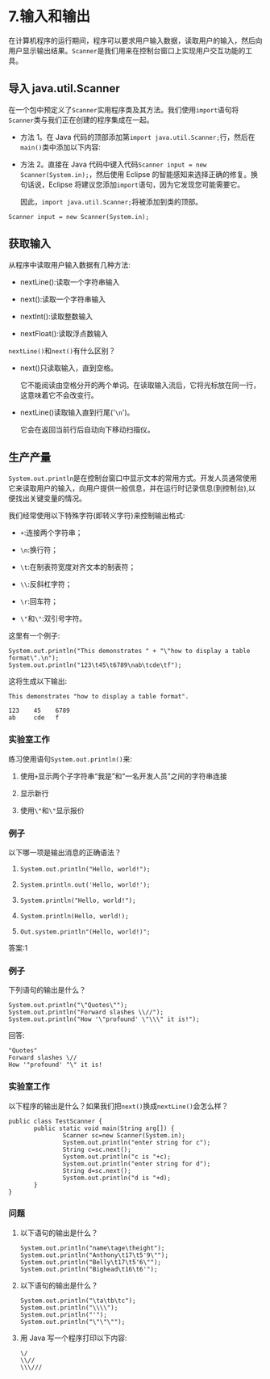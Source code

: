 # 7.输入和输出

在计算机程序的运行期间，程序可以要求用户输入数据，读取用户的输入，然后向用户显示输出结果。`Scanner`是我们用来在控制台窗口上实现用户交互功能的工具。

## 导入 java.util.Scanner

在一个包中预定义了`Scanner`实用程序类及其方法。我们使用`import`语句将`Scanner`类与我们正在创建的程序集成在一起。

*   方法 1。在 Java 代码的顶部添加第`import java.util.Scanner;`行，然后在`main()`类中添加以下内容:

*   方法 2。直接在 Java 代码中键入代码`Scanner input = new Scanner(System.in);`，然后使用 Eclipse 的智能感知来选择正确的修复。换句话说，Eclipse 将建议您添加`import`语句，因为它发现您可能需要它。

    因此，`import java.util.Scanner;`将被添加到类的顶部。

```
Scanner input = new Scanner(System.in);

```

## 获取输入

从程序中读取用户输入数据有几种方法:

*   nextLine():读取一个字符串输入

*   next():读取一个字符串输入

*   nextInt():读取整数输入

*   nextFloat():读取浮点数输入

`nextLine()`和`next()`有什么区别？

*   next()只读取输入，直到空格。

    它不能阅读由空格分开的两个单词。在读取输入流后，它将光标放在同一行，这意味着它不会改变行。

*   nextLine()读取输入直到行尾('`\n`')。

    它会在返回当前行后自动向下移动扫描仪。

## 生产产量

`System.out.println`是在控制台窗口中显示文本的常用方式。开发人员通常使用它来读取用户的输入，向用户提供一般信息，并在运行时记录信息(到控制台),以便找出关键变量的情况。

我们经常使用以下特殊字符(即转义字符)来控制输出格式:

*   `+`:连接两个字符串；

*   `\n`:换行符；

*   `\t`:在制表符宽度对齐文本的制表符；

*   `\\`:反斜杠字符；

*   `\r`:回车符；

*   `\"`和`\"`:双引号字符。

这里有一个例子:

```
System.out.println("This demonstrates " + "\"how to display a table format\".\n");
System.out.println("123\t45\t6789\nab\tcde\tf");

```

这将生成以下输出:

```
This demonstrates "how to display a table format".

123    45    6789
ab     cde   f

```

### 实验室工作

练习使用语句`System.out.println()`来:

1.  使用`+`显示两个子字符串“我是”和“一名开发人员”之间的字符串连接

2.  显示新行

3.  使用`\"`和`\"`显示报价

### 例子

以下哪一项是输出消息的正确语法？

1.  `System.out.println("Hello, world!");`

2.  `System.println.out('Hello, world!');`

3.  `System.println("Hello, world!");`

4.  `System.println(Hello, world!);`

5.  `Out.system.println"(Hello, world!)";`

答案:1

### 例子

下列语句的输出是什么？

```
System.out.println("\"Quotes\"");
System.out.println("Forward slashes \\//");
System.out.println("How '\"profound' \"\\\" it is!");

```

回答:

```
"Quotes"
Forward slashes \//
How '"profound' "\" it is!

```

### 实验室工作

以下程序的输出是什么？如果我们把`next()`换成`nextLine()`会怎么样？

```
public class TestScanner {
       public static void main(String arg[]) {
               Scanner sc=new Scanner(System.in);
               System.out.println("enter string for c");
               String c=sc.next();
               System.out.println("c is "+c);
               System.out.println("enter string for d");
               String d=sc.next();
               System.out.println("d is "+d);
       }
}

```

### 问题

1.  以下语句的输出是什么？

    ```
    System.out.println("name\tage\theight");
    System.out.println("Anthony\t17\t5'9\"");
    System.out.println("Belly\t17\t5'6\"");
    System.out.println("Bighead\t16\t6'");

    ```

2.  以下语句的输出是什么？

    ```
    System.out.println("\ta\tb\tc");
    System.out.println("\\\\");
    System.out.println("'");
    System.out.println("\"\"\"");

    ```

3.  用 Java 写一个程序打印以下内容:

    ```
    \/
    \\//
    \\\///

    ```